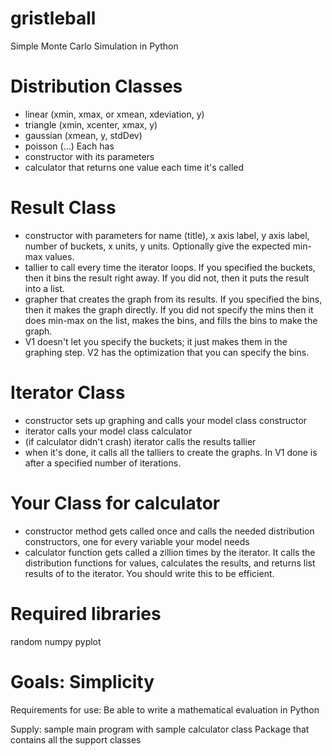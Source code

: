 # gristleball
Simple Monte Carlo Simulation in Python

# Distribution Classes
* linear (xmin, xmax, or xmean, xdeviation, y)
* triangle (xmin, xcenter, xmax, y)
* gaussian (xmean, y, stdDev)
* poisson (…)
Each has 
* constructor with its parameters
* calculator that returns one value each time it's called

# Result Class
* constructor with parameters for name (title), x axis label, y axis label, number of buckets, x units, y units. Optionally give the expected min-max values. 
* tallier to call every time the iterator loops. If you specified the buckets, then it bins the result right away. If you did not, then it puts the result into a list. 
* grapher that creates the graph from its results. If you specified the bins, then it makes the graph directly. If you did not specify the mins then it does min-max on the list, makes the bins, and fills the bins to make the graph. 
* V1 doesn't let you specify the buckets; it just makes them in the graphing step. V2 has the optimization that you can specify the bins. 

# Iterator Class 
* constructor sets up graphing and calls your model class constructor
* iterator calls your model class calculator
* (if calculator didn't crash) iterator calls the results tallier
* when it's done, it calls all the talliers to create the graphs. In V1 done is after a specified number of iterations. 

# Your Class for calculator
* constructor method gets called once and calls the needed distribution constructors, one for every variable your model needs
* calculator function gets called a zillion times by the iterator. It calls the distribution functions for values, calculates the results, and returns list results of to the iterator. You should write this to be efficient. 

# Required libraries
random
numpy
pyplot

# Goals: Simplicity
Requirements for use: 
Be able to write a mathematical evaluation in Python

Supply: sample main program with sample calculator class
Package that contains all the support classes
